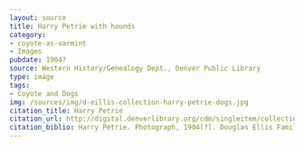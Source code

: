 ```yaml
---
layout: source
title: Harry Petrie with hounds
category: 
- coyote-as-varmint
- Images
pubdate: 1904?
source: Western History/Genealogy Dept., Denver Public Library
type: image
tags: 
- Coyote and Dogs
img: /sources/img/d-eillis-collection-harry-petrie-dogs.jpg 
citation_title: Harry Petrie
citation_url: http://digital.denverlibrary.org/cdm/singleitem/collection/p15330coll22/id/29587/rec/13
citation_biblio: Harry Petrie. Photograph, 1904[?]. Douglas Ellis Family Collection. Denver Public Library Digital Collections. http://digital.denverlibrary.org/cdm/singleitem/collection/p15330coll22/id/29587/rec/13 Restrictions applying to use or reproduction of this image available from the Western History/Genealogy Dept., Denver Public Library.
---
```

